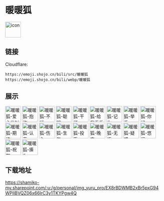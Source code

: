 # 暖暖狐
<img src="https://emoji.shojo.cn/bili/src/暖暖狐/icon.png" width="50" height="50" alt="icon">

## 链接
Cloudflare:
```
https://emoji.shojo.cn/bili/src/暖暖狐
https://emoji.shojo.cn/bili/webp/暖暖狐
```
## 展示
<img src="https://emoji.shojo.cn/bili/src/暖暖狐/暖暖狐-爱心发射.png" width="50" height="50" alt="暖暖狐-爱心发射">
<img src="https://emoji.shojo.cn/bili/src/暖暖狐/暖暖狐-抱抱.png" width="50" height="50" alt="暖暖狐-抱抱">
<img src="https://emoji.shojo.cn/bili/src/暖暖狐/暖暖狐-不行.png" width="50" height="50" alt="暖暖狐-不行">
<img src="https://emoji.shojo.cn/bili/src/暖暖狐/暖暖狐-聪明.png" width="50" height="50" alt="暖暖狐-聪明">
<img src="https://emoji.shojo.cn/bili/src/暖暖狐/暖暖狐-干杯.png" width="50" height="50" alt="暖暖狐-干杯">
<img src="https://emoji.shojo.cn/bili/src/暖暖狐/暖暖狐-给我看看.png" width="50" height="50" alt="暖暖狐-给我看看">
<img src="https://emoji.shojo.cn/bili/src/暖暖狐/暖暖狐-记仇.png" width="50" height="50" alt="暖暖狐-记仇">
<img src="https://emoji.shojo.cn/bili/src/暖暖狐/暖暖狐-举手.png" width="50" height="50" alt="暖暖狐-举手">
<img src="https://emoji.shojo.cn/bili/src/暖暖狐/暖暖狐-你好.png" width="50" height="50" alt="暖暖狐-你好">
<img src="https://emoji.shojo.cn/bili/src/暖暖狐/暖暖狐-期待.png" width="50" height="50" alt="暖暖狐-期待">
<img src="https://emoji.shojo.cn/bili/src/暖暖狐/暖暖狐-认真.png" width="50" height="50" alt="暖暖狐-认真">
<img src="https://emoji.shojo.cn/bili/src/暖暖狐/暖暖狐-伤心.png" width="50" height="50" alt="暖暖狐-伤心">
<img src="https://emoji.shojo.cn/bili/src/暖暖狐/暖暖狐-生气.png" width="50" height="50" alt="暖暖狐-生气">
<img src="https://emoji.shojo.cn/bili/src/暖暖狐/暖暖狐-投币.png" width="50" height="50" alt="暖暖狐-投币">
<img src="https://emoji.shojo.cn/bili/src/暖暖狐/暖暖狐-晚安.png" width="50" height="50" alt="暖暖狐-晚安">
<img src="https://emoji.shojo.cn/bili/src/暖暖狐/暖暖狐-无语.png" width="50" height="50" alt="暖暖狐-无语">
<img src="https://emoji.shojo.cn/bili/src/暖暖狐/暖暖狐-疑惑.png" width="50" height="50" alt="暖暖狐-疑惑">
<img src="https://emoji.shojo.cn/bili/src/暖暖狐/暖暖狐-悠闲.png" width="50" height="50" alt="暖暖狐-悠闲">
<img src="https://emoji.shojo.cn/bili/src/暖暖狐/暖暖狐-祝贺.png" width="50" height="50" alt="暖暖狐-祝贺">
<img src="https://emoji.shojo.cn/bili/src/暖暖狐/暖暖狐-揍你.png" width="50" height="50" alt="暖暖狐-揍你">

## 下载地址

https://shamiko-my.sharepoint.com/:u:/g/personal/img_yuru_pro/EX8rBDWMB2xBr5pxG94WPIIBVQZ06x66lrC3y1TKYPgw4Q